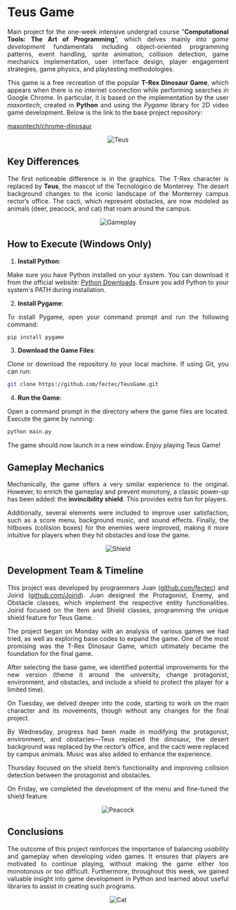 # Teus Game

<p align="justify">Main project for the one-week intensive undergrad course "<b>Computational Tools: The Art of Programming</b>", which delves mainly into <i>game development</i> fundamentals including object-oriented programming patterns, event handling, sprite animation, collision detection, game mechanics implementation, user interface design, player engagement strategies, game physics, and playtesting methodologies.</p>

<p align="justify">This game is a free recreation of the popular <b>T-Rex Dinosaur Game</b>, which appears when there is no internet connection while performing searches in Google Chrome. In particular, it is based on the implementation by the user <i>maxontech</i>, created in <b>Python</b> and using the <i>Pygame</i> library for 2D video game development. Below is the link to the base project repository: </p> 

[maxontech/chrome-dinosaur](https://github.com/maxontech/chrome-dinosaur)

<p align="center">
  <img src="https://github.com/user-attachments/assets/3f3575f0-eab2-40e0-8b84-6891a361c684" alt = "Teus"/>
</p>

## Key Differences

<p align="justify">The first noticeable difference is in the graphics. The T-Rex character is replaced by <b>Teus</b>, the mascot of the Tecnológico de Monterrey. The desert background changes to the iconic landscape of the Monterrey campus rector’s office. The cacti, which represent obstacles, are now modeled as animals (deer, peacock, and cat) that roam around the campus.</p> 

<p align="center">
  <img src="https://github.com/user-attachments/assets/605179e4-668a-4fdf-a064-25c7146c9970" alt = "Gameplay"/>
</p>

## How to Execute (Windows Only)

1. **Install Python**:

<p align="justify">Make sure you have Python installed on your system. You can download it from the official website: <a href="https://www.python.org/downloads/">Python Downloads</a>. Ensure you add Python to your system's PATH during installation.</p>

2. **Install Pygame**:

<p align="justify">To install Pygame, open your command prompt and run the following command:</p>

```bash
pip install pygame
```

3. **Download the Game Files**:

<p align="justify">Clone or download the repository to your local machine. If using Git, you can run:</p>

```bash
git clone https://github.com/fectec/TeusGame.git
```
4. **Run the Game**:

<p align="justify">Open a command prompt in the directory where the game files are located. Execute the game by running:</p>

```bash
python main.py
```
<p align="justify">The game should now launch in a new window. Enjoy playing Teus Game!</p>

## Gameplay Mechanics

<p align="justify">Mechanically, the game offers a very similar experience to the original. However, to enrich the gameplay and prevent monotony, a classic power-up has been added: the <b>invincibility shield</b>. This provides extra fun for players.</p> 

<p align="justify">Additionally, several elements were included to improve user satisfaction, such as a score menu, background music, and sound effects. Finally, the hitboxes (collision boxes) for the enemies were improved, making it more intuitive for players when they hit obstacles and lose the game.</p> 

<p align="center">
  <img src="https://github.com/user-attachments/assets/d32a1a1b-1137-4c45-a5bd-9b4cfa074a8e" alt = "Shield"/>
</p>

## Development Team & Timeline

<p align="justify">This project was developed by programmers Juan (<a href="https://github.com/fectec">github.com/fectec</a>) and Joirid (<a href="https://github.com/Joirid">github.com/Joirid</a>). Juan designed the Protagonist, Enemy, and Obstacle classes, which implement the respective entity functionalities. Joirid focused on the Item and Shield classes, programming the unique shield feature for Teus Game.</p> 

<p align="justify">The project began on Monday with an analysis of various games we had tried, as well as exploring base codes to expand the game. One of the most promising was the T-Rex Dinosaur Game, which ultimately became the foundation for the final game.</p> 

<p align="justify">After selecting the base game, we identified potential improvements for the new version (theme it around the university, change protagonist, environment, and obstacles, and include a shield to protect the player for a limited time).</p>
  
<p align="justify">On Tuesday, we delved deeper into the code, starting to work on the main character and its movements, though without any changes for the final project.</p>

<p align="justify">By Wednesday, progress had been made in modifying the protagonist, environment, and obstacles—Teus replaced the dinosaur, the desert background was replaced by the rector’s office, and the cacti were replaced by campus animals. Music was also added to enhance the experience.</p> 

<p align="justify">Thursday focused on the shield item’s functionality and improving collision detection between the protagonist and obstacles.</p>
  
<p align="justify">On Friday, we completed the development of the menu and fine-tuned the shield feature.</p> 

<p align="center">
  <img src="https://github.com/user-attachments/assets/4c24f3d9-7f4a-4bce-931b-50adab2184a3" alt = "Peacock"/>
</p>

## Conclusions

<p align="justify">The outcome of this project reinforces the importance of balancing <i>usability</i> and gameplay when developing video games. It ensures that players are motivated to continue playing, without making the game either too monotonous or too difficult. Furthermore, throughout this week, we gained valuable insight into game development in Python and learned about useful libraries to assist in creating such programs.</p>

<p align="center">
  <img src="https://github.com/user-attachments/assets/27180b5d-dae7-47dd-9c27-435a4de9d6de" alt = "Cat"/>
</p>
